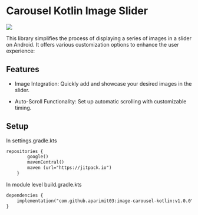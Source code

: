 # Carousel Kotlin Image Slider

[![](https://jitpack.io/v/aparimit03/image-carousel-kotlin.svg)](https://jitpack.io/#aparimit03/image-carousel-kotlin)

This library simplifies the process of displaying a series of images in a slider on Android. It offers various customization options to enhance the user experience:

## Features
- Image Integration: Quickly add and showcase your desired images in the slider.

- Auto-Scroll Functionality: Set up automatic scrolling with customizable timing.

## Setup
In settings.gradle.kts
```xml
repositories {
        google()
        mavenCentral()
        maven (url="https://jitpack.io")
    }
```

In module level build.gradle.kts
```xml
dependencies {
    implementation("com.github.aparimit03:image-carousel-kotlin:v1.0.0")
}
```